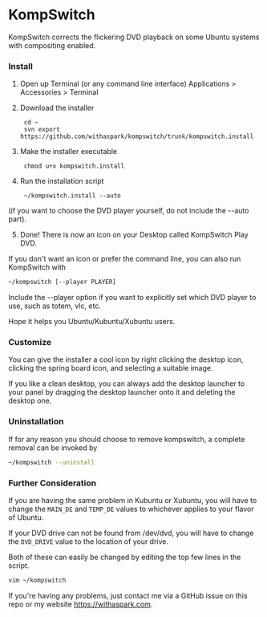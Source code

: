 KompSwitch
==========

KompSwitch corrects the flickering DVD playback on some Ubuntu systems with compositing enabled.

### Install ###
1. Open up Terminal (or any command line interface) Applications > Accessories > Terminal
2. Download the installer

		cd ~
		svn export https://github.com/withaspark/kompswitch/trunk/kompswitch.install

3. Make the installer executable 

		chmod u+x kompswitch.install

4. Run the installation script 

		~/kompswitch.install --auto
 (if you want to choose the DVD player yourself, do not include the --auto part).

5. Done! There is now an icon on your Desktop called KompSwitch Play DVD.

If you don't want an icon or prefer the command line, you can also run KompSwitch with
```sh
~/kompswitch [--player PLAYER]
```

Include the --player option if you want to explicitly set which DVD player to use, such as totem, vlc, etc.

Hope it helps you Ubuntu/Kubuntu/Xubuntu users.

### Customize ###

You can give the installer a cool icon by right clicking the desktop icon, clicking the spring board icon, and selecting a suitable image.

If you like a clean desktop, you can always add the desktop launcher to your panel by dragging the desktop launcher onto it and deleting the desktop one.

### Uninstallation ###
If for any reason you should choose to remove kompswitch, a complete removal can be invoked by
```sh
~/kompswitch --uninstall
```

### Further Consideration ###
If you are having the same problem in Kubuntu or Xubuntu, you will have to change the ```MAIN_DE``` and ```TEMP_DE``` values to whichever applies to your flavor of Ubuntu.

If your DVD drive can not be found from /dev/dvd, you will have to change the ```DVD_DRIVE``` value to the location of your drive.

Both of these can easily be changed by editing the top few lines in the script.

```sh
vim ~/kompswitch
```

If you're having any problems, just contact me via a GitHub issue on this repo or my website https://withaspark.com.
